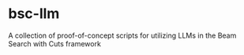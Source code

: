 # bsc-llm
A collection of proof-of-concept scripts for utilizing LLMs in the Beam Search with Cuts framework

